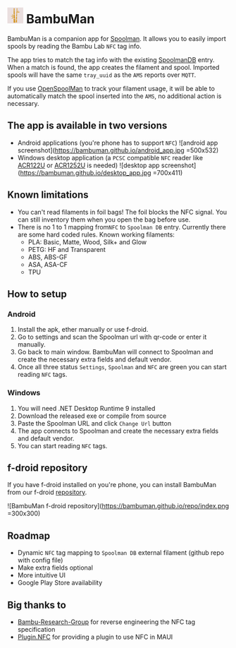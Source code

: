 
# <img alt="logo" src="branding/appiconv2.png" height="36" /> BambuMan 

BambuMan is a companion app for [Spoolman](https://github.com/Donkie/Spoolman). It allows you to easily import spools by reading the Bambu Lab `NFC` tag info.

The app tries to match the tag info with the existing [SpoolmanDB](https://github.com/Donkie/SpoolmanDB) entry. When a match is found, the app creates the filament and spool. Imported spools will have the same `tray_uuid` as the `AMS` reports over `MQTT`. 

If you use [OpenSpoolMan](https://github.com/drndos/openspoolman) to track your filament usage, it will be able to automatically match the spool inserted into the `AMS`, no additional action is necessary.

## The app is available in two versions
 - Android applications (you're phone has to support `NFC`)
   ![android app screenshot](https://bambuman.github.io/android_app.jpg =500x532)
 - Windows desktop application (a `PCSC` compatible `NFC` reader like [ACR122U](https://www.acs.com.hk/en/products/3/acr122u-usb-nfc-reader/) or [ACR1252U](https://www.acs.com.hk/en/products/342/acr1252u-usb-nfc-reader-iii-nfc-forum-certified-reader/) is needed)
   ![desktop app screenshot](https://bambuman.github.io/desktop_app.jpg =700x411)
## Known limitations

 - You can't read filaments in foil bags! The foil blocks the NFC signal. You can still inventory them when you open the bag before use.
 - There is no 1 to 1 mapping from`NFC` to `Spoolman DB` entry. Currently there are some hard coded rules. Known working filaments:
	 - PLA: Basic, Matte, Wood, Silk+ and Glow
	 - PETG: HF and Transparent
	 - ABS, ABS-GF
	 - ASA, ASA-CF
	 - TPU

## How to setup

### Android
 1. Install the apk, ether manually or use f-droid. 
 2. Go to settings and scan the Spoolman url with qr-code or enter it manually.
 3. Go back to main window. BambuMan will connect to Spoolman and create the necessary extra fields and default vendor.
 4. Once all three status `Settings`, `Spoolman` and `NFC` are green you can start reading `NFC` tags.

### Windows

 1. You will need .NET Desktop Runtime 9 installed
 2. Download the released exe or compile from source
 3. Paste the Spoolman URL and click `Change Url` button
 4. The app connects to Spoolman and create the necessary extra fields and default vendor.
 5. You can start reading `NFC` tags.

## f-droid repository

If you have f-droid installed on you're phone, you can install BambuMan from our f-droid [repository](https://bambuman.github.io/repo).

![BambuMan f-droid repository](https://bambuman.github.io/repo/index.png =300x300)



## Roadmap

 - Dynamic `NFC` tag mapping to `Spoolman DB` external filament (github repo with config file)
 - Make extra fields optional
 - More intuitive UI
 - Google Play Store availability

## Big thanks to
- [Bambu-Research-Group](https://github.com/Bambu-Research-Group) for reverse engineering the NFC tag specification
- [Plugin.NFC](https://github.com/franckbour/Plugin.NFC) for providing a plugin to use NFC in MAUI
